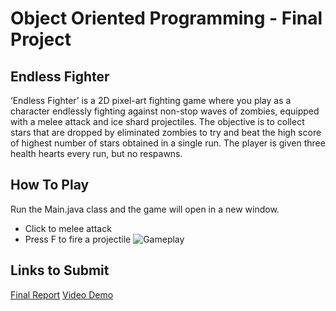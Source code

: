 # Object Oriented Programming - Final Project
## Endless Fighter

‘Endless Fighter’ is a 2D pixel-art fighting game where you play as a character endlessly fighting against non-stop waves of zombies, equipped with a melee attack and ice shard projectiles. The objective is to collect stars that are dropped by eliminated zombies to try and beat the high score of highest number of stars obtained in a single run. The player is given three health hearts every run, but no respawns.

## How To Play
Run the Main.java class and the game will open in a new window.
- Click to melee attack
- Press F to fire a projectile
![Gameplay](https://i.imgur.com/geM1wLh.png)

## Links to Submit
[Final Report](https://docs.google.com/document/d/1wu55XUYe1HICEH5ulQdDJwbtLn_CZpTS3HNdTmN6V2U/edit?usp=sharing)
[Video Demo](https://youtu.be/0Y0EHY2W1YM)

